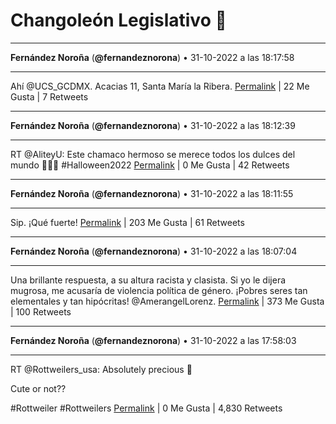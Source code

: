 # Changoleón Legislativo 🙈
*****
**Fernández Noroña** (**@fernandeznorona**) • 31-10-2022 a las 18:17:58
*****
Ahí @UCS_GCDMX. Acacias 11, Santa María la Ribera.
[Permalink](https://twitter.com/fernandeznorona/status/1587267676748935168) | 22 Me Gusta | 7 Retweets
*****
**Fernández Noroña** (**@fernandeznorona**) • 31-10-2022 a las 18:12:39
*****
RT @AliteyU: Este chamaco hermoso se merece todos los dulces del mundo 👌🏼🥰 #Halloween2022
[Permalink](https://twitter.com/fernandeznorona/status/1587266335532204032) | 0 Me Gusta | 42 Retweets
*****
**Fernández Noroña** (**@fernandeznorona**) • 31-10-2022 a las 18:11:55
*****
Sip. ¡Qué fuerte!
[Permalink](https://twitter.com/fernandeznorona/status/1587266154564706304) | 203 Me Gusta | 61 Retweets
*****
**Fernández Noroña** (**@fernandeznorona**) • 31-10-2022 a las 18:07:04
*****
Una brillante respuesta, a su altura racista y clasista. Si yo le dijera mugrosa, me acusaría de violencia política de género. ¡Pobres seres tan elementales y tan hipócritas! @AmerangelLorenz.
[Permalink](https://twitter.com/fernandeznorona/status/1587264930431967232) | 373 Me Gusta | 100 Retweets
*****
**Fernández Noroña** (**@fernandeznorona**) • 31-10-2022 a las 17:58:03
*****
RT @Rottweilers_usa: Absolutely precious 🥰


Cute or not??


\#Rottweiler #Rottweilers
[Permalink](https://twitter.com/fernandeznorona/status/1587262662454349824) | 0 Me Gusta | 4,830 Retweets